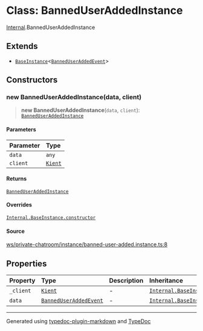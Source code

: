 # Class: BannedUserAddedInstance

[Internal](../index.md).BannedUserAddedInstance

## Extends

- [`BaseInstance`](BaseInstance.md)\<[`BannedUserAddedEvent`](../interfaces/BannedUserAddedEvent.md)\>

## Constructors

### new BannedUserAddedInstance(data, client)

> **new BannedUserAddedInstance**(`data`, `client`): [`BannedUserAddedInstance`](BannedUserAddedInstance.md)

#### Parameters

| Parameter | Type |
| :------ | :------ |
| `data` | `any` |
| `client` | [`Kient`](../../classes/Kient.md) |

#### Returns

[`BannedUserAddedInstance`](BannedUserAddedInstance.md)

#### Overrides

[`Internal.BaseInstance.constructor`](BaseInstance.md#constructors)

#### Source

[ws/private-chatroom/instance/banned-user-added.instance.ts:8](https://github.com/zSoulweaver/kient/blob/cb3a38e/src/ws/private-chatroom/instance/banned-user-added.instance.ts#L8)

## Properties

| Property | Type | Description | Inheritance | Source |
| :------ | :------ | :------ | :------ | :------ |
| `_client` | [`Kient`](../../classes/Kient.md) | - | [`Internal.BaseInstance._client`](BaseInstance.md) | [utils/instance.base.ts:4](https://github.com/zSoulweaver/kient/blob/cb3a38e/src/utils/instance.base.ts#L4) |
| `data` | [`BannedUserAddedEvent`](../interfaces/BannedUserAddedEvent.md) | - | [`Internal.BaseInstance.data`](BaseInstance.md) | [utils/instance.base.ts:5](https://github.com/zSoulweaver/kient/blob/cb3a38e/src/utils/instance.base.ts#L5) |

***

Generated using [typedoc-plugin-markdown](https://www.npmjs.com/package/typedoc-plugin-markdown) and [TypeDoc](https://typedoc.org/)
